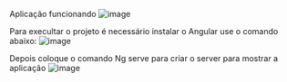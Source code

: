 Aplicação funcionando
![image](https://github.com/FIAP-2024-3SIS/cp02-93495-vitor-da-silva-avellar/assets/125935979/2d14dd0e-3a14-4bbb-b5e1-e62c0ec4c3e8)


Para execultar o projeto é necessário instalar o Angular use o comando abaixo:
![image](https://github.com/FIAP-2024-3SIS/cp02-93495-vitor-da-silva-avellar/assets/125935979/270dbd75-57f7-469b-9aca-47a1b2ab59b8)

Depois coloque o comando Ng serve para criar o server para mostrar a aplicação
![image](https://github.com/FIAP-2024-3SIS/cp02-93495-vitor-da-silva-avellar/assets/125935979/2a32ab6c-6159-425a-9e27-3323cdbed638)

